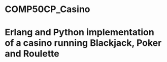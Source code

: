# COMP50CP_Casino
# Erlang and Python implementation of a casino running Blackjack, Poker and Roulette
